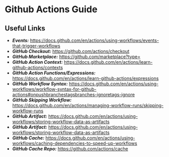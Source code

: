 # Github Actions Guide

## **Useful Links**

- **_Events:_** https://docs.github.com/en/actions/using-workflows/events-that-trigger-workflows
- **_GitHub Checkout:_** https://github.com/actions/checkout
- **_GitHub Marketplace:_** https://github.com/marketplace?type=
- **_GitHub Action Context:_** https://docs.github.com/en/actions/learn-github-actions/contexts
- **_GitHub Action Functions/Expressions:_** https://docs.github.com/en/actions/learn-github-actions/expressions
- **_GitHub Workflow Syntax:_** https://docs.github.com/en/actions/using-workflows/workflow-syntax-for-github-actions#onpushbranchestagsbranches-ignoretags-ignore
- **_GitHub Skipping Workflow:_** https://docs.github.com/en/actions/managing-workflow-runs/skipping-workflow-runs
- **_GitHub Artifact:_** https://docs.github.com/en/actions/using-workflows/storing-workflow-data-as-artifacts
- **_GitHub Artifact:_** https://docs.github.com/en/actions/using-workflows/storing-workflow-data-as-artifacts
- **_GitHub Cache:_** https://docs.github.com/en/actions/using-workflows/caching-dependencies-to-speed-up-workflows
- **_GitHub Cache Repo:_** https://github.com/actions/cache
